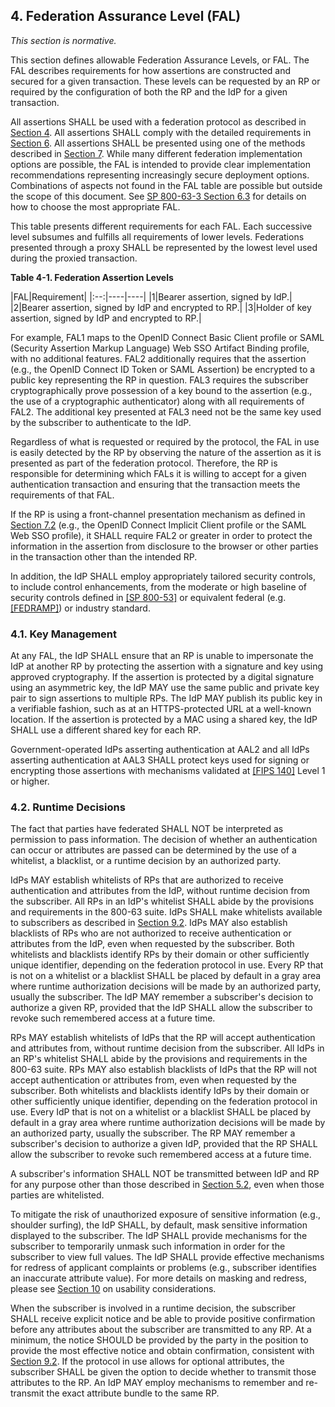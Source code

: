 <div class="breaker"></div>
<a name="fal"></a>

## 4. Federation Assurance Level (FAL)

*This section is normative.*

This section defines allowable Federation Assurance Levels, or FAL. The FAL describes requirements for how assertions are constructed and secured for a given transaction. These levels can be requested by an RP or required by the configuration of both the RP and the IdP for a given transaction. 

All assertions SHALL be used with a federation protocol as described in [Section 4](#federation). All assertions SHALL comply with the detailed requirements in [Section 6](#assertions). All assertions SHALL be presented using one of the methods described in [Section 7](#presentation). While many different federation implementation options are possible, the FAL is intended to provide clear implementation recommendations representing increasingly secure deployment options. Combinations of aspects not found in the FAL table are possible but outside the scope of this document. See [SP 800-63-3 Section 6.3](sp800-63-3.html#FAL_CYOA) for details on how to choose the most appropriate FAL.

This table presents different requirements for each FAL. Each successive level subsumes and fulfills all requirements of lower levels. Federations presented through a proxy SHALL be represented by the lowest level used during the proxied transaction.

<a name="63cSec4-Table1"></a>

<div class="text-center" markdown="1">


**Table 4-1. Federation Assertion Levels**

</div>

|FAL|Requirement|
|:--:|----|----|
|1|Bearer assertion, signed by IdP.|
|2|Bearer assertion, signed by IdP and encrypted to RP.|
|3|Holder of key assertion, signed by IdP and encrypted to RP.|

For example, FAL1 maps to the OpenID Connect Basic Client profile or SAML (Security Assertion Markup Language) Web SSO Artifact Binding profile, with no additional features. FAL2 additionally requires that the assertion (e.g., the OpenID Connect ID Token or SAML Assertion) be encrypted to a public key representing the RP in question. FAL3 requires the subscriber cryptographically prove possession of a key bound to the assertion (e.g., the use of a cryptographic authenticator) along with all requirements of FAL2. The additional key presented at FAL3 need not be the same key used by the subscriber to authenticate to the IdP.

Regardless of what is requested or required by the protocol, the FAL in use is easily detected by the RP by observing the nature of the assertion as it is presented as part of the federation protocol. Therefore, the RP is responsible for determining which FALs it is willing to accept for a given authentication transaction and ensuring that the transaction meets the requirements of that FAL.

If the RP is using a front-channel presentation mechanism as defined in [Section 7.2](#front-channel) (e.g., the OpenID Connect Implicit Client profile or the SAML Web SSO profile), it SHALL require FAL2 or greater in order to protect the information in the assertion from disclosure to the browser or other parties in the transaction other than the intended RP.

In addition, the IdP SHALL employ appropriately tailored security controls, to include control enhancements, from the moderate or high baseline of security controls defined in [[SP 800-53]](#SP800-53) or equivalent federal (e.g. [[FEDRAMP]](#FEDRAMP))  or industry standard.

### <a name="key-mgmt"></a>4.1. Key Management

At any FAL, the IdP SHALL ensure that an RP is unable to impersonate the IdP at another RP by protecting the assertion with a signature and key using approved cryptography. If the assertion is protected by a digital signature using an asymmetric key, the IdP MAY use the same public and private key pair to sign assertions to multiple RPs. The IdP MAY publish its public key in a verifiable fashion, such as at an HTTPS-protected URL at a well-known location. If the assertion is protected by a MAC using a shared key, the IdP SHALL use a different shared key for each RP.

Government-operated IdPs asserting authentication at AAL2 and all IdPs asserting authentication at AAL3 SHALL protect keys used for signing or encrypting those assertions with mechanisms validated at [[FIPS 140]](#FIPS140) Level 1 or higher.

### 4.2. <a name="runtime-decisions"></a>Runtime Decisions

The fact that parties have federated SHALL NOT be interpreted as permission to pass information. The decision of whether an authentication can occur or attributes are passed can be determined by the use of a whitelist, a blacklist, or a runtime decision by an authorized party.

IdPs MAY establish whitelists of RPs that are authorized to receive authentication and attributes from the IdP, without runtime decision from the subscriber. All RPs in an IdP's whitelist SHALL abide by the provisions and requirements in the 800-63 suite. IdPs SHALL make whitelists available to subscribers as described in [Section 9.2](#notice). IdPs MAY also establish blacklists of RPs who are not authorized to receive authentication or attributes from the IdP, even when requested by the subscriber. Both whitelists and blacklists identify RPs by their domain or other sufficiently unique identifier, depending on the federation protocol in use. Every RP that is not on a whitelist or a blacklist SHALL be placed by default in a gray area where runtime authorization decisions will be made by an authorized party, usually the subscriber. The IdP MAY remember a subscriber's decision to authorize a given RP, provided that the IdP SHALL allow the subscriber to revoke such remembered access at a future time.

RPs MAY establish whitelists of IdPs that the RP will accept authentication and attributes from, without runtime decision from the subscriber. All IdPs in an RP's whitelist SHALL abide by the provisions and requirements in the 800-63 suite. RPs MAY also establish blacklists of IdPs that the RP will not accept authentication or attributes from, even when requested by the subscriber. Both whitelists and blacklists identify IdPs by their domain or other sufficiently unique identifier, depending on the federation protocol in use. Every IdP that is not on a whitelist or a blacklist SHALL be placed by default in a gray area where runtime authorization decisions will be made by an authorized party, usually the subscriber. The RP MAY remember a subscriber's decision to authorize a given IdP, provided that the RP SHALL allow the subscriber to revoke such remembered access at a future time.

A subscriber's information SHALL NOT be transmitted between IdP and RP for any purpose other than those described in [Section 5.2](#privacy-reqs), even when those parties are whitelisted.

To mitigate the risk of unauthorized exposure of sensitive information (e.g., shoulder surfing), the IdP SHALL, by default, mask sensitive information displayed to the subscriber.  The IdP SHALL provide mechanisms for the subscriber to temporarily unmask such information in order for the subscriber to view full values. The IdP SHALL provide effective mechanisms for redress of applicant complaints or problems (e.g., subscriber identifies an inaccurate attribute value). For more details on masking and redress, please see [Section 10](#usability) on usability considerations.

When the subscriber is involved in a runtime decision, the subscriber SHALL receive explicit notice and be able to provide positive confirmation before any attributes about the subscriber are transmitted to any RP. At a minimum, the notice SHOULD be provided by the party in the position to provide the most effective notice and obtain confirmation, consistent with [Section 9.2](#notice). If the protocol in use allows for optional attributes, the subscriber SHALL be given the option to decide whether to transmit those attributes to the RP. An IdP MAY employ mechanisms to remember and re-transmit the exact attribute bundle to the same RP. 
